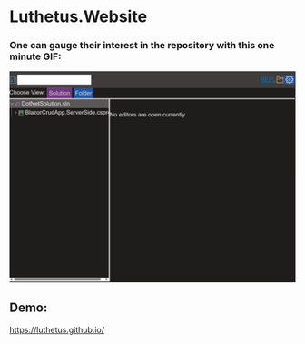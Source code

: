 # Luthetus.Website

### One can gauge their interest in the repository with this one minute GIF:
![Example GIF](./Images/Rewrite/introductoryGifLuthetusWebsite.gif)

## Demo:
https://luthetus.github.io/